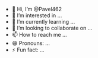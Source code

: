 - 👋 Hi, I’m @Pavel462
- 👀 I’m interested in ...
- 🌱 I’m currently learning ...
- 💞️ I’m looking to collaborate on ...
- 📫 How to reach me ...
- 😄 Pronouns: ...
- ⚡ Fun fact: ...

<!---
Pavel462/Pavel462 is a ✨ special ✨ repository because its `README.md` (this file) appears on your GitHub profile.
You can click the Preview link to take a look at your changes.
--->
